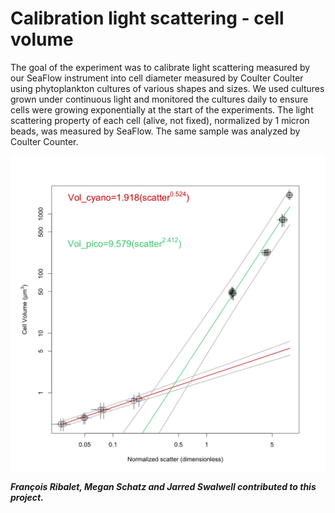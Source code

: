 # Calibration light scattering - cell volume
The goal of the experiment was to calibrate light scattering measured by our SeaFlow instrument into cell diameter measured by Coulter Coulter using phytoplankton cultures of various shapes and sizes.
We used cultures grown under continuous light and monitored the cultures daily to ensure cells were growing exponentially at the start of the experiments.
The light scattering property of each cell (alive, not fixed), normalized by 1 micron beads, was measured by SeaFlow. The same sample was analyzed by Coulter Counter.

![alt text](Seaflow-volume-scatter.png "SeaFlow calibration of forward scatter normalized by 1 micron beads compared to Mie theory")

***François Ribalet, Megan Schatz and Jarred Swalwell contributed to this project.***
